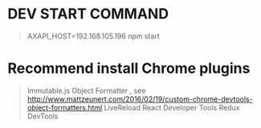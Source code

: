 # DEV START COMMAND
> AXAPI_HOST=192.168.105.196 npm start

# Recommend install Chrome plugins
> Immutable.js Object Formatter , see http://www.mattzeunert.com/2016/02/19/custom-chrome-devtools-object-formatters.html
> LiveReload
> React Developer Tools
> Redux DevTools